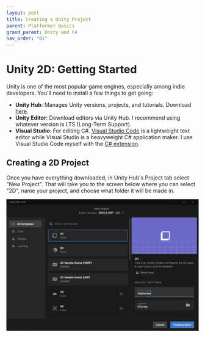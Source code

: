 ```yaml
---
layout: post
title: Creating a Unity Project
parent: Platformer Basics
grand_parent: Unity and C#
nav_order: "01"
---
```


# Unity 2D: Getting Started

Unity is one of the most popular game engines, especially among indie developers. You'll need to install a few things to get going:

- **Unity Hub**: Manages Unity versions, projects, and tutorials. Download [here](https://unity3d.com/get-unity/download).
- **Unity Editor**: Download editors via Unity Hub. I recommend using whatever version is LTS (Long-Term Support).
- **Visual Studio**: For editing C#. [Visual Studio Code](https://code.visualstudio.com/) is a lightweight text editor while Visual Studio is a heavyweight C# application maker. I use Visual Studio Code myself with the [C# extension](https://code.visualstudio.com/docs/languages/csharp).

## Creating a 2D Project

Once you have everything downloaded, in Unity Hub's Project tab select "New Project". That will take you to the screen below where you can select "2D", name your project, and choose what folder it will be made in.

![Create 2D Project](/assets/images/unity/platformer/01/create-project.bmp)
